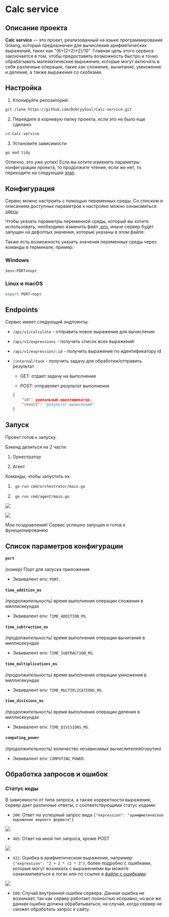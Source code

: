 # Calc service

## Описание проекта
<b>Calc service</b> — это проект, реализованный на языке программирования Golang, который предназначен для вычисления арифметических выражений, таких как "(6+(2+2)*2)/10". Главная цель этого сервиса заключается в том, чтобы предоставить возможность быстро и точно обрабатывать математические выражения, которые могут включать в себя различные операции, такие как сложение, вычитание, умножение и деление, а также выражения со скобками.

## Настройка
1. Клонируйте репозиторий:

```sh
git clone https://github.com/DobryySoul/Calc-service.git
```
2. Перейдите в корневую папку проекта, если это не было еще сделано:
```sh
cd Сalc-service
```

3. Установите зависимости 
```sh
go mod tidy
```

Отлично, это уже успех! Если вы хотите изменить параметры конфигурации проекта, то продолжите чтение, если же нет, то переходите на следующий [этап](#Запуск).

## Конфигурация 
Сервис можно настроить с помощью переменных среды. Со списком и описанием доступных параметров к настройке можно ознакомиться [здесь](#Список-параметров-конфигурации). 

Чтобы указать параметры переменной среды, который вы хотите использовать, необходимо изменить файл [.env](https://github.com/DobryySoul/Calc-service/blob/main/.env), иначе сервер будет запущен на дефолтых значения, которые указаны в этом файле:

Также есть возможность указать значения переменных среды через команды в терминале, пример:
### Windows

```sh
$env:PORT=порт
```

### Linux и macOS

```sh
export PORT=порт
```

## Endpoints

Сервис имеет следующий эндпоинты:
- `/api/v1/calculate` - отправить новое выражение для вычисления
- `/api/v1/expressions` - получить список всех выражений
- `/api/v1/expression/:id` - получить выражение по идентификатору id
- `/internal/task` - получить задачу для обработки/отправить результат

    - GET: отдает задачу на выполнение

    - POST: отправляет результат выполнения 
    ```json
    {
        "id": уникальный идентификатор, 
        "result": "результат вычислений"
    }
    ```

## Запуск

Проект готов к запуску.

Бэкенд делиться на 2 части:
1. Оркестратор

2. Агент

Команды, чтобы запустить их:
1. ```sh
    go run cmd/orchestrator/main.go
    ```

2. ```sh
    go run cmd/agent/main.go
    ```

![](docs/start-orchestrator.png)

![](docs/start-agent.png)

Мои поздравления! Сервис успешно запущен и готов к функционированию


## Список параметров конфигурации

#### `port`

*(номер)* Порт для запуска приложения.

- Эквивалент env: `PORT`.

#### `time_addition_ms`
*(продолжительность)* время выполнения операции сложения в миллисекундах

- Эквивалент env: `TIME_ADDITION_MS`.

#### `time_subtraction_ms`
*(продолжительность)* время выполнения операции вычитания в миллисекундах

- Эквивалент env: `TIME_SUBTRACTION_MS`.

#### `time_multiplications_ms`
*(продолжительность)* время выполнения операции умножения в миллисекундах

- Эквивалент env: `TIME_MULTIPLICATIONS_MS`.

#### `time_divisions_ms`
*(продолжительность)* время выполнения операции деления в миллисекундах

- Эквивалент env: `TIME_DIVISIONS_MS`.

#### `computing_power`
*(продолжительность)* количество независимых вычислителей(горутин)

- Эквивалент env: `COMPUTING_POWER`.

## Обработка запросов и ошибок

### Статус коды
В зависимости от типа запроса, а также корректности выражения, сервер дает различные ответы, с соответствующими статус кодами:

- `200`: Ответ на успешный запрос вида `{"expression": "аримфметическое выражение верного формата"}`
  
![](docs/status200.png)

- `405`: Ответ на иной тип запроса, кроме POST
  
![](docs/status405.png)

- `422`: Ошибка в арифметическом выражении, например: `{"expression": "2 + 2 * (2 * 3"}`, более подробно с ошибками, которые могут возникать с выражениями вы можете ознакамливаться в логах или по ссылке в [файле с ошибками](pkg/calculation/errors.messages.go)

![](docs/status422.png)
 
- `500`: Случай внутренней ошибки сервера. Данная ошибка не возникает, так как сервер работает полностью исправно, но все же данная ошибка должна обрабатываться, на случай, когда сервер не сможет обработать запрос к сайту.
 